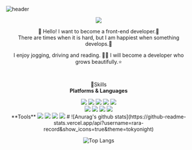 
![header](https://capsule-render.vercel.app/api?type=waving&color=timeGradient&height=240&section=header&text=HELLO,%35I'M%20RARA👋&fontSize=35&animation=fadeIn&fontAlignY=44)
<div align="center">
<a href="https://rara-record.github.io/">
  <img src="https://img.shields.io/badge/GitHub Blog-7A1FA2?style=flat-squar&logo=GitHub Sponsors&logoColor=fff"/><br>
</a>

👏 Hello! I want to become a front-end developer.🚀 <br> 
There are times when it is hard, but I am happiest when something develops.💖

I enjoy jogging, driving and reading. 🏃📖
I will become a developer who grows beautifully.⭐

 #
 💪Skills<br>
 **Platforms & Languages**

<img src="https://img.shields.io/badge/HTML5-E34F26?style=flat-squar&logo=HTML5&logoColor=fff"/> 
<img src="https://img.shields.io/badge/CSS3-1572B6?style=flat-squar&logo=CSS3&logoColor=fff"/> 
<img src="https://img.shields.io/badge/Sass-CC6699?style=flat-squar&logo=Sass&logoColor=fff"/> 
<img src="https://img.shields.io/badge/JavaScript-F7DF1E?style=flat-squar&logo=JavaScript&logoColor=fff"/>
<img src="https://img.shields.io/badge/React-61DAFB?style=flat-squar&logo=React&logoColor=fff"/><br>
<img src="https://img.shields.io/badge/Node.js-339933?style=flat-squar&logo=Node.js&logoColor=fff"/>
  <img src="https://img.shields.io/badge/MongoDB-47A248?style=flat-squar&logo=MongoDB&logoColor=fff"/>
  <img src="https://img.shields.io/badge/jQuery-0769AD?style=flat-squar&logo=jQuery&logoColor=fff"/>
  <img src="https://img.shields.io/badge/Markdown-41454A?style=flat-squar&logo=Markdown&logoColor=fff"/>
<br>
**Tools**

<img src="https://img.shields.io/badge/Webpack-8DD6F9?style=flat-squar&logo=Webpack&logoColor=fff"/>
 <img src="https://img.shields.io/badge/Bootstrap-7952B3?style=flat-squar&logo=Bootstrap&logoColor=fff"/>
 <img src="https://img.shields.io/badge/Git-C71D23?style=flat-squar&logo=Git&logoColor=fff"/>
 <img src="https://img.shields.io/badge/Notion-000000?style=flat-squar&logo=Notion&logoColor=fff"/>
 # 
![Anurag's github stats](https://github-readme-stats.vercel.app/api?username=rara-record&show_icons=true&theme=tokyonight)

![Top Langs](https://github-readme-stats.vercel.app/api/top-langs/?username=rara-record&layout=compact&theme=tokyonight)
#
</div>
